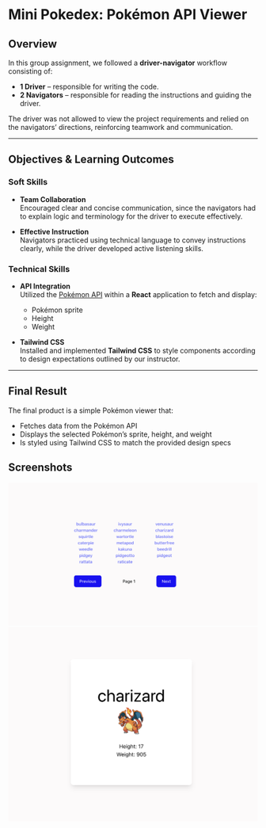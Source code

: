 # Mini Pokedex: Pokémon API Viewer

##  Overview

In this group assignment, we followed a **driver-navigator** workflow consisting of:

- **1 Driver** – responsible for writing the code.
- **2 Navigators** – responsible for reading the instructions and guiding the driver.

The driver was not allowed to view the project requirements and relied on the navigators’ directions, reinforcing teamwork and communication.

---

## Objectives & Learning Outcomes

### Soft Skills

- **Team Collaboration**  
  Encouraged clear and concise communication, since the navigators had to explain logic and terminology for the driver to execute effectively.
  
- **Effective Instruction**  
  Navigators practiced using technical language to convey instructions clearly, while the driver developed active listening skills.

### Technical Skills

- **API Integration**  
  Utilized the [Pokémon API](https://pokeapi.co/) within a **React** application to fetch and display:
  - Pokémon sprite  
  - Height  
  - Weight

- **Tailwind CSS**  
  Installed and implemented **Tailwind CSS** to style components according to design expectations outlined by our instructor.

---

## Final Result

The final product is a simple Pokémon viewer that:

- Fetches data from the Pokémon API  
- Displays the selected Pokémon’s sprite, height, and weight  
- Is styled using Tailwind CSS to match the provided design specs



## Screenshots 
![Home Page](Mini-Pokedex.png)
![charizard](./Mini-Pokedex%202.png)

